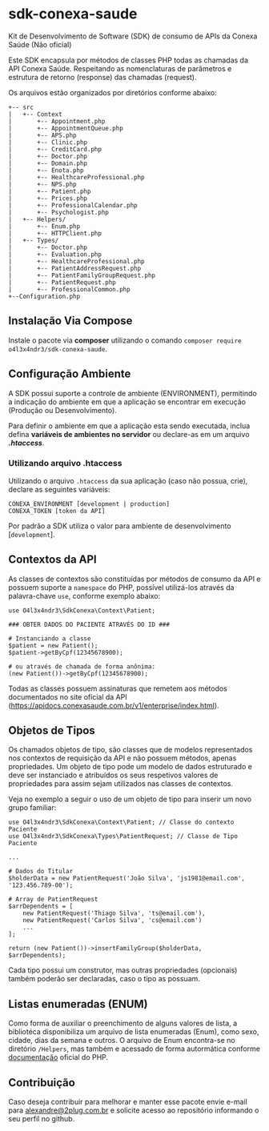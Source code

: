 # sdk-conexa-saude

Kit de Desenvolvimento de Software (SDK) de consumo de APIs da Conexa Saúde (Não oficial)

Este SDK encapsula por métodos de classes PHP todas as chamadas da API Conexa Saúde.
Respeitando as nomenclaturas de parâmetros e estrutura de retorno (response) das chamadas (request).

Os arquivos estão organizados por diretórios conforme abaixo:

```
+-- src
|   +-- Context
|       +-- Appointment.php
|       +-- AppointmentQueue.php
|       +-- APS.php
|       +-- Clinic.php
|       +-- CreditCard.php
|       +-- Doctor.php
|       +-- Domain.php
|       +-- Enota.php
|       +-- HealthcareProfessional.php
|       +-- NPS.php
|       +-- Patient.php
|       +-- Prices.php
|       +-- ProfessionalCalendar.php
|       +-- Psychologist.php
|   +-- Helpers/
|       +-- Enum.php
|       +-- HTTPClient.php
|   +-- Types/
|       +-- Doctor.php
|       +-- Evaluation.php
|       +-- HealthcareProfessional.php
|       +-- PatientAddressRequest.php
|       +-- PatientFamilyGroupRequest.php
|       +-- PatientRequest.php
|       +-- ProfessionalCommon.php
+--Configuration.php
```

## Instalação Via Compose

Instale o pacote via **composer** utilizando o comando ```composer require o4l3x4ndr3/sdk-conexa-saude```.

## Configuração Ambiente

A SDK possui suporte a controle de ambiente (ENVIRONMENT), permitindo a indicação do ambiente em que a aplicação se
encontrar
em execução (Produção ou Desenvolvimento).

Para definir o ambiente em que a aplicação esta sendo executada, inclua defina **variáveis de ambientes no servidor** ou
declare-as em um arquivo _**.htaccess**_.

### Utilizando arquivo .htaccess

Utilizando o arquivo ```.htaccess``` da sua aplicação (caso não possua, crie), declare as seguintes variáveis:

```
CONEXA_ENVIRONMENT [development | production]
CONEXA_TOKEN [token da API]
```

Por padrão a SDK utiliza o valor para ambiente de desenvolvimento [```development```].

## Contextos da API

As classes de contextos são constituídas por métodos de consumo da API e possuem suporte a ```namespace``` do PHP,
possível utilizá-los através da palavra-chave ```use```, conforme exemplo abaixo:

```
use O4l3x4ndr3\SdkConexa\Context\Patient;

### OBTER DADOS DO PACIENTE ATRAVÉS DO ID ###

# Instanciando a classe
$patient = new Patient();
$patient->getByCpf(12345678900);

# ou através de chamada de forma anônima:
(new Patient())->getByCpf(12345678900);
```

Todas as classes possuem assinaturas que remetem aos métodos documentados no site oficial da
API (https://apidocs.conexasaude.com.br/v1/enterprise/index.html).

## Objetos de Tipos

Os chamados objetos de tipo, são classes que de modelos representados nos contextos de requisição da API e não possuem
métodos, apenas propriedades. Um objeto de tipo pode um modelo de dados estruturado e deve ser instanciado e atribuídos
os seus respetivos valores de propriedades para assim sejam utilizados nas classes de contextos.

Veja no exemplo a seguir o uso de um objeto de tipo para inserir um novo grupo familiar:

```
use O4l3x4ndr3\SdkConexa\Context\Patient; // Classe do contexto Paciente
use O4l3x4ndr3\SdkConexa\Types\PatientRequest; // Classe de Tipo Paciente

...

# Dados do Titular
$holderData = new PatientRequest('João Silva', 'js1981@email.com', '123.456.789-00');

# Array de PatientRequest 
$arrDependents = [
    new PatientRequest('Thiago Silva', 'ts@email.com'),
    new PatientRequest('Carlos Silva', 'cs@email.com')
    ...
];

return (new Patient())->insertFamilyGroup($holderData, $arrDependents);
```

Cada tipo possui um construtor, mas outras propriedades (opcionais) também poderão ser declaradas, caso o tipo as
possuam.

## Listas enumeradas (ENUM)

Como forma de auxiliar o preenchimento de alguns valores de lista, a bibliotéca disponibiliza um arquivo de lista
enumeradas (Enum), como sexo, cidade, dias da semana e outros. O arquivo de Enum encontra-se no diretório
```/Helpers```, mas também e acessado de forma autormática
conforme [documentação](https://www.php.net/manual/pt_BR/language.enumerations.basics.php) oficial do PHP.

## Contribuição ##

Caso deseja contribuir para melhorar e manter esse pacote envie e-mail para alexandre@2plug.com.br e solicite acesso ao
repositório informando o seu perfil no github.
